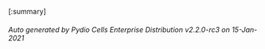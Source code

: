 






[:summary]

###### Auto generated by Pydio Cells Enterprise Distribution v2.2.0-rc3 on 15-Jan-2021
